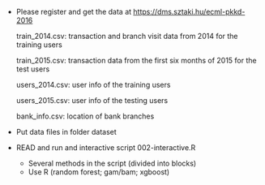 - Please register and get the data at https://dms.sztaki.hu/ecml-pkkd-2016
    
    train_2014.csv: transaction and branch visit data from 2014 for the training users
    
    train_2015.csv: transaction data from the first six months of 2015 for the test users
    
    users_2014.csv: user info of the training users
    
    users_2015.csv: user info of the testing users
    
    bank_info.csv: location of bank branches
- Put data files in folder dataset
- READ and run and interactive script 002-interactive.R
  - Several methods in the script (divided into blocks)
  - Use R (random forest; gam/bam; xgboost)



